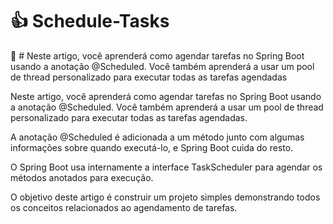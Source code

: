 # 👍 Schedule-Tasks
:date: # Neste artigo, você aprenderá como agendar tarefas no Spring Boot usando a anotação @Scheduled. Você também aprenderá a usar um pool de thread personalizado para executar todas as tarefas agendadas

Neste artigo, você aprenderá como agendar tarefas no Spring Boot usando a anotação @Scheduled. Você também aprenderá a usar um pool de thread personalizado para executar todas as tarefas agendadas.

A anotação @Scheduled é adicionada a um método junto com algumas informações sobre quando executá-lo, e Spring Boot cuida do resto.

O Spring Boot usa internamente a interface TaskScheduler para agendar os métodos anotados para execução.

O objetivo deste artigo é construir um projeto simples demonstrando todos os conceitos relacionados ao agendamento de tarefas.
